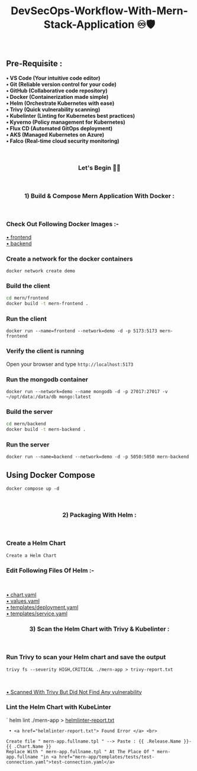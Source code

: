 <h1 align="center"> DevSecOps-Workflow-With-Mern-Stack-Application ♾️🛡️ </h1>

<br>

## Pre-Requisite : ##

<b> • VS Code (Your intuitive code editor) </b> <br>
<b> • Git (Reliable version control for your code) </b> <br>
<b> • GitHub (Collaborative code repository) </b> <br>
<b> • Docker (Containerization made simple) </b> <br>
<b> • Helm (Orchestrate Kubernetes with ease) </b> <br>
<b> • Trivy (Quick vulnerability scanning) </b> <br>
<b> • Kubelinter (Linting for Kubernetes best practices) </b> <br>
<b> • Kyverno (Policy management for Kubernetes) </b> <br>
<b> • Flux CD (Automated GitOps deployment) </b> <br>
<b> • AKS (Managed Kubernetes on Azure) </b> <br>
<b> • Falco (Real-time cloud security monitoring) </b> <br>

<br>

<h3 align="center"> Let's Begin ✌🏻 </h3>

<br>

<h3 align="center"> 1) Build & Compose Mern Application With Docker : </h3>

<br>

### Check Out Following Docker Images :-

<a href="mern/frontend/Dockerfile">• frontend</a> <br>
<a href="mern/backend/Dockerfile">• backend</a> <br>

### Create a network for the docker containers

`docker network create demo`

### Build the client 

```sh
cd mern/frontend
docker build -t mern-frontend .
```

### Run the client

`docker run --name=frontend --network=demo -d -p 5173:5173 mern-frontend`

### Verify the client is running

Open your browser and type `http://localhost:5173`

### Run the mongodb container

`docker run --network=demo --name mongodb -d -p 27017:27017 -v ~/opt/data:/data/db mongo:latest`

### Build the server

```sh
cd mern/backend
docker build -t mern-backend .
```

### Run the server

`docker run --name=backend --network=demo -d -p 5050:5050 mern-backend`

## Using Docker Compose

`docker compose up -d`

<br>

<h3 align="center"> 2) Packaging With Helm : </h3>

<br>

###  Create a Helm Chart ###

` Create a Helm Chart `

### Edit Following Files Of Helm :- ###

<br>

<a href="mern-app/Chart.yaml">• chart.yaml</a> <br>
<a href="mern-app/values.yaml">• values.yaml</a> <br>
<a href="mern-app/templates/deployment.yaml">• templates/deployment.yaml</a> <br>
<a href="mern-app/templates/service.yaml">• templates/service.yaml</a> <br>

<h3 align="center"> 3) Scan the Helm Chart with Trivy & Kubelinter : </h3>

<br>

### Run Trivy to scan your Helm chart and save the output ###
` trivy fs --severity HIGH,CRITICAL ./mern-app > trivy-report.txt `

<br>

<a href="trivy-report.txt">• Scanned With Trivy But Did Not Find Any vulnerability</a> <br>

### Lint the Helm Chart with KubeLinter ###

` helm lint ./mern-app > <a href="helmlinter-report.txt">helmlinter-report.txt </a> <br>

` • <a href="helmlinter-report.txt"> Found Error </a> <br>` <br>
``` Soln :
Create file " mern-app.fullname.tpl " --> Paste : {{ .Release.Name }}-{{ .Chart.Name }}
Replace With " mern-app.fullname.tpl " At The Place Of " mern-app.fullname "in <a href="mern-app/templates/tests/test-connection.yaml">test-connection.yaml</a>
```

<br>

